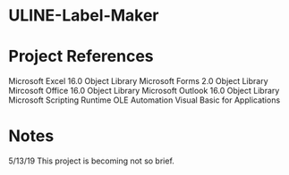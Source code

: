 # ULINE-Label-Maker


# Project References
Microsoft Excel 16.0 Object Library
Microsoft Forms 2.0 Object Library
Mircosoft Office 16.0 Object Library
Microsoft Outlook 16.0 Object Library
Microsoft Scripting Runtime
OLE Automation
Visual Basic for Applications

# Notes
5/13/19 This project is becoming not so brief.
